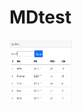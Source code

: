 # MDtest
<img src="img/screens/AfficherPatient.PNG" alt="MarineGEO circle logo" style="height: 100px; width:100px;"/>
